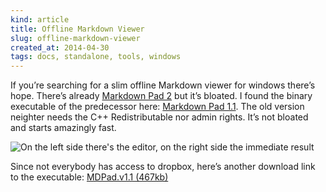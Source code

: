 ```yaml
---
kind: article
title: Offline Markdown Viewer
slug: offline-markdown-viewer
created_at: 2014-04-30
tags: docs, standalone, tools, windows
---
```


If you’re searching for a slim offline Markdown viewer for windows there’s hope. 
There’s already [Markdown Pad 2](/web/20141203055943/http://markdownpad.com/ "Markdown Pad 2") 
but it’s bloated. I found the binary executable of the predecessor 
here: [Markdown Pad 1.1](/web/20141203055943/http://apps.codigobit.info/2012/06/markdown-pad-markdown-textfile-editor.html "Markdown Pad 1.1"). 
The old version neighter needs the C++ Redistributable nor admin rights. It’s not 
bloated and starts amazingly fast.

![On the left side there's the editor, on the right side the immediate result](images/mdpad-v1.1.jpg)

Since not everybody has access to dropbox, here’s another download link to the 
executable: [MDPad.v1.1 (467kb)](files/MDPad.v1.1.zip)
